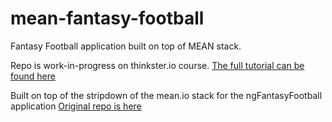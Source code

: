 mean-fantasy-football
=====================

Fantasy Football application built on top of MEAN stack.

Repo is work-in-progress on thinkster.io course. [The full tutorial can be found here](http://www.thinkster.io/pick/521e8672e2a3b28f98000314/angularjs-tutorial-learn-to-build-modern-web-apps#item-521e87e9e2a3b21e01000327)

Built on top of the stripdown of the mean.io stack for the ngFantasyFootball application [Original repo is here](https://github.com/msfrisbie/mean-stripdown.git)
